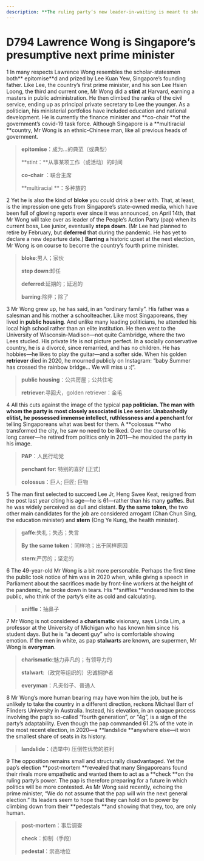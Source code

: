 ```yaml
---
description: **The ruling party’s new leader-in-waiting is meant to show its softer side  **
---
```


# D794 Lawrence Wong is Singapore’s presumptive next prime minister
1 In many respects Lawrence Wong resembles the scholar-statesmen both** epitomise**d and prized by Lee Kuan Yew, Singapore’s founding father. Like Lee, the country’s first prime minister, and his son Lee Hsien Loong, the third and current one, Mr Wong did a **stint** at Harvard, earning a masters in public administration. He then climbed the ranks of the civil service, ending up as principal private secretary to Lee the younger. As a politician, his ministerial portfolios have included education and national development. He is currently the finance minister and **co-chair **of the government’s covid-19 task force. Although Singapore is a **multiracial **country, Mr Wong is an ethnic-Chinese man, like all previous heads of government.

> **epitomise**：成为…的典范（或典型）
 > 
> **stint：**从事某项工作（或活动）的时间
 > 
> **co-chair** ：联合主席
 > 
> **multiracial **：多种族的
 > 

2 Yet he is also the kind of **bloke** you could drink a beer with. That, at least, is the impression one gets from Singapore’s state-owned media, which have been full of glowing reports ever since it was announced, on April 14th, that Mr Wong will take over as leader of the People’s Action Party (pap) when its current boss, Lee junior, eventually **steps down**. (Mr Lee had planned to retire by February, but **deferred** that during the pandemic. He has yet to declare a new departure date.) **Barring** a historic upset at the next election, Mr Wong is on course to become the country’s fourth prime minister.

> **bloke**:男人；家伙
 > 
> **step down**:卸任
 > 
> **deferred**:延期的；延迟的
 > 
> **barring**:除非；除了
 > 

3 Mr Wong grew up, he has said, in an “ordinary family”. His father was a salesman and his mother a schoolteacher. Like most Singaporeans, they lived in **public housing**. And unlike many leading politicians, he attended his local high school rather than an elite institution. He then went to the University of Wisconsin-Madison—not quite Cambridge, where the two Lees studied. His private life is not picture perfect. In a socially conservative country, he is a divorcé, since remarried, and has no children. He has hobbies—he likes to play the guitar—and a softer side. When his golden **retriever** died in 2020, he mourned publicly on Instagram: “baby Summer has crossed the rainbow bridge… We will miss u :(“.

> **public housing**：公共房屋；公共住宅
 > 
> **retriever**:寻回犬，golden retriever：金毛
 > 

4 All this cuts against the image of the typical **pap **politician. The man with whom the party is most closely associated is Lee senior. **Unabashedly** elitist, he possessed immense intellect, ruthlessness and a** penchant** for telling Singaporeans what was best for them. A **colossus **who transformed the city, he saw no need to be liked. Over the course of his long career—he retired from politics only in 2011—he moulded the party in his image.

> **PAP**：人民行动党
 > 
> **penchant for**: 特别的喜好 [正式]
 > 
> **colossus**：巨人; 巨匠; 巨物
 > 

5 The man first selected to succeed Lee Jr, Heng Swee Keat, resigned from the post last year citing his age—he is 61—rather than his many **gaffe**s. But he was widely perceived as dull and distant. **By the same token**, the two other main candidates for the job are considered arrogant (Chan Chun Sing, the education minister) and **stern** (Ong Ye Kung, the health minister).

> **gaffe**:失礼；失态；失言
 > 
> **By the same token**：同样地；出于同样原因
 > 
> **stern**:严厉的；坚定的
 > 

6 The 49-year-old Mr Wong is a bit more personable. Perhaps the first time the public took notice of him was in 2020 when, while giving a speech in Parliament about the sacrifices made by front-line workers at the height of the pandemic, he broke down in tears. His **sniffles **endeared him to the public, who think of the party’s elite as cold and calculating.

> **sniffle**：抽鼻子
 > 

7 Mr Wong is not considered a **charismatic** visionary, says Linda Lim, a professor at the University of Michigan who has known him since his student days. But he is “a decent guy” who is comfortable showing emotion. If the men in white, as pap **stalwart**s are known, are supermen, Mr Wong is **everyman**.

> **charismatic**:魅力非凡的；有领导力的
 > 
> **stalwart**:（政党等组织的）忠诚拥护者
 > 
> **everyman**：凡夫俗子、普通人
 > 

8 Mr Wong’s more human bearing may have won him the job, but he is unlikely to take the country in a different direction, reckons Michael Barr of Flinders University in Australia. Instead, his elevation, in an opaque process involving the pap’s so-called “fourth generation”, or “4g”, is a sign of the party’s adaptability. Even though the pap commanded 61.2% of the vote in the most recent election, in 2020—a **landslide **anywhere else—it won the smallest share of seats in its history.

> **landslide**：(选举中) 压倒性优势的胜利
 > 

9 The opposition remains small and structurally disadvantaged. Yet the pap’s election **post-mortem **revealed that many Singaporeans found their rivals more empathetic and wanted them to act as a **check **on the ruling party’s power. The pap is therefore preparing for a future in which politics will be more contested. As Mr Wong said recently, echoing the prime minister, “We do not assume that the pap will win the next general election.” Its leaders seem to hope that they can hold on to power by climbing down from their **pedestals **and showing that they, too, are only human.

> **post-mortem**：事后调查
 > 
> **check**：抑制（手段）
 > 
> **pedestal**：崇高地位
 > 

